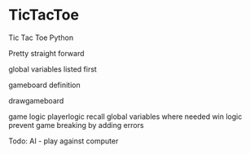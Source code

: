 # TicTacToe
Tic Tac Toe Python

Pretty straight forward

global variables listed first

gameboard definition 

drawgameboard

game logic
playerlogic
recall global variables where needed
win logic
prevent game breaking by adding errors


Todo:
AI - play against computer

